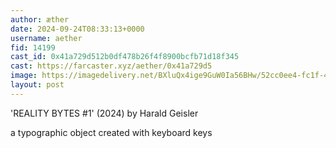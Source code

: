 ```yaml
---
author: æther
date: 2024-09-24T08:33:13+0000
username: aether
fid: 14199
cast_id: 0x41a729d512b0df478b26f4f8900bcfb71d18f345
cast: https://farcaster.xyz/aether/0x41a729d5
image: https://imagedelivery.net/BXluQx4ige9GuW0Ia56BHw/52cc0ee4-fc1f-4ea1-eeb3-3aa88cfa9c00/original
layout: post
---
```


'REALITY BYTES #1' (2024)
by Harald Geisler

a typographic object created with keyboard keys

<img src='https://imagedelivery.net/BXluQx4ige9GuW0Ia56BHw/52cc0ee4-fc1f-4ea1-eeb3-3aa88cfa9c00/original' alt='' referrerpolicy='no-referrer'/>
